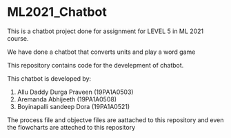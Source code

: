 # ML2021_Chatbot



This is a chatbot project done for assignment for LEVEL 5 in ML 2021 course.


We have done a chatbot that converts units and play a word game





This repository contains code for the develepment of chatbot.

This chatbot is developed by:
  1. Allu Daddy Durga Praveen  (19PA1A0503)
  2. Aremanda Abhijeeth (19PA1A0508)
  3. Boyinapalli sandeep Dora (19PA1A0521)
  
  
 The process file and objectve files are aattached to this repository and even the flowcharts are atteched to this repository
